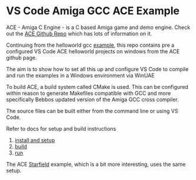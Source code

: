 VS Code Amiga GCC ACE Example
===

ACE - Amiga C Engine - is a C based Amiga game and demo engine. Check out the [ACE Github Repo](https://github.com/AmigaPorts/ACE/tree/main) which has lots of information on it.

Continuing from the helloworld gcc [example](https://github.com/0wen101/vscode-amiga-gcc-example-prb28), this repo contains pre a configured VS Code ACE helloworld projects on windows from the ACE github page.

The aim is to show how to set all this up and configure VS Code to compile and run the examples in a Windows environment via WinUAE

To build ACE, a build system called CMake is used. This can be configured within reason to generate  Makefiles compatible with GCC and more specifically Bebbos updated version of the Amiga GCC cross compiler.

The source files can be built either from the command line or using VS Code.

Refer to docs for setup and build instructions 

1. [install and setup](docs/1_install_and_setup.md)<br>
2. [build](docs/2_build.md)<br>
3. [run](docs/3_run.md)

The ACE [Starfield](https://github.com/0wen101/AmigaStarfield-ozzyb) example, which is a bit more interesting, uses the same setup.